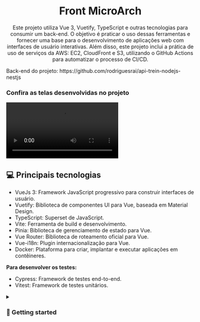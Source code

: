 <h1 align="center" style="font-weight: bold;">Front MicroArch</h1>

<p align="center">
    Este projeto utiliza Vue 3, Vuetify, TypeScript e outras tecnologias para consumir um back-end. O objetivo é praticar o uso dessas ferramentas e fornecer uma base para o desenvolvimento de aplicações web com interfaces de usuário interativas. Além disso, este projeto inclui a prática de uso de serviços da AWS: EC2, CloudFront e S3, utilizando o GitHub Actions para automatizar o processo de CI/CD.
</p>

<p>Back-end do projeto: https://github.com/rodriguesrai/api-trein-nodejs-nestjs</p>



<h3>Confira as telas desenvolvidas no projeto</h3>
<video src="https://github.com/user-attachments/assets/08512d4a-9689-497a-af1e-07db299b915a"></video>
    


<h2 id="technologies">💻 Principais tecnologias</h2>

- VueJs 3: Framework JavaScript progressivo para construir interfaces de usuário.
- Vuetify: Biblioteca de componentes UI para Vue, baseada em Material Design.
- TypeScript: Superset de JavaScript.
- Vite: Ferramenta de build e desenvolvimento.
- Pinia: Biblioteca de gerenciamento de estado para Vue.
- Vue Router: Biblioteca de roteamento oficial para Vue.
- Vue-i18n: Plugin internacionalização para Vue.
- Docker: Plataforma para criar, implantar e executar aplicações em contêineres.


 <b> Para desenvolver os testes: </b>
 
- Cypress: Framework de testes end-to-end.
- Vitest: Framework de testes unitários.

<details>
  <summary><h3>🚀 Getting started</h3></summary><br>
Para iniciar o projeto usando Docker Compose, siga os passos abaixo:

1. Certifique-se de que o arquivo `.env` está configurado corretamente.

2. Inicie o contêiner com o comando:

    ```bash
    docker compose up -d
    ```

3. A aplicação estará acessível no seguinte endereço:

    ```bash
    http://localhost:8080
    ```

E é isso! O projeto estará rodando em um contêiner Docker. 🎉
</details>








